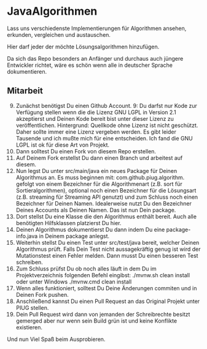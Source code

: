 # JavaAlgorithmen

Lass uns verschiedenste Implementierungen für Algorithmen ansehen, erkunden, vergleichen und austauschen.

Hier darf jeder der möchte Lösungsalgorithmen hinzufügen. 

Da sich das Repo besonders an Anfänger und durchaus auch jüngere Entwickler richtet, wäre es schön wenn 
alle in deutscher Sprache dokumentieren.

## Mitarbeit

9. Zunächst benötigst Du einen Github Account.
9: Du darfst nur Kode zur Verfügung stellen wenn die die Lizenz GNU LGPL in Version 2.1 akzeptierst und Deinen Kode
   bereit bist unter dieser Lizenz zu veröffentlichen. Hintergrund: Quellkode ohne Lizenz ist nicht geschützt. Daher 
   sollte immer eine Lizenz vergeben werden. Es gibt leider Tausende und ich mußte mich für eine entscheiden. Ich fand
   die GNU LGPL ist ok für diese Art von Projekt. 
9. Dann solltest Du einen Fork von diesem Repo erstellen. 
9. Auf Deinem Fork erstellst Du dann einen Branch und arbeitest auf diesem.
9. Nun legst Du unter src/main/java ein neues Package für Deinen Algorithmus an. Es muss beginnen mit: com.github.piug.algorithm. 
   gefolgt von einem Bezeichner für die Algorithmenart (z.B. sort für Sortieralgorithmen), optional noch einen 
   Bezeichner für die Lösungsart (z.B. streaming für Streaming API genutzt) und zum Schluss noch einen Bezeichner
   für Deinen Namen. Idealerweise nutzt Du den Bezeichner Deines Accounts als Deinen Namen. Das ist nun Dein package.
9. Dort stellst Du eine Klasse die den Algorithmus enthält bereit. Auch alle benötigten Hilfsklassen platzierst Du hier. 
9. Deinen Algorithmus dokumentierst Du dann indem Du eine package-info.java in Deinem package anlegst.
9. Weiterhin stellst Du einen Test unter src/test/java bereit, welcher Deinen Algorithmus prüft. Falls Dein
   Test nicht aussagekräftig genug ist wird der Mutationstest einen Fehler melden. Dann musst Du einen besseren
   Test schreiben.  
9. Zum Schluss prüfst Du ob noch alles läuft in dem Du im Projektverzeichnis folgenden Befehl eingibst:
   ./mvnw.sh clean install oder unter Windows ./mvnw.cmd clean install
9. Wenn alles funktioniert, solltest Du Deine Änderungen commiten und in Deinen Fork pushen.
9. Anschließend kannst Du einen Pull Request an das Original Projekt unter PIUG stellen.
9. Dein Pull Request wird dann von jemanden der Schreibrechte besitzt gemerged aber nur wenn sein Build grün ist 
   und keine Konflikte existieren. 

Und nun Viel Spaß beim Ausprobieren. 


